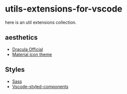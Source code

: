 # utils-extensions-for-vscode
here is an util extensions collection.



## aesthetics
* [Dracula Official](https://marketplace.visualstudio.com/items?itemName=dracula-theme.theme-dracula)
* [Material icon theme](https://marketplace.visualstudio.com/items?itemName=PKief.material-icon-theme)


## Styles
* [Sass](https://marketplace.visualstudio.com/items?itemName=Syler.sass-indented)
* [Vscode-styled-components](https://marketplace.visualstudio.com/items?itemName=styled-components.vscode-styled-components)




